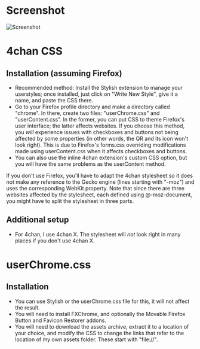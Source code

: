 Screenshot
==========

![Screenshot](https://raw.github.com/hdni/dotfiles/master/userstyles/screenshot.png)

4chan CSS
=========

Installation (assuming Firefox)
-------------------------------
* Recommended method: Install the Stylish extension to manage your userstyles; once installed, just click on "Write New Style", give it a name, and paste the CSS there.
* Go to your Firefox profile directory and make a directory called "chrome". In there, create two files: "userChrome.css" and "userContent.css". In the former, you can put CSS to theme Firefox's user interface; the latter affects websites. If you choose this method, you *will* experience issues with checkboxes and buttons not being affected by some properties (in other words, the QR and its icon won't look right). This is due to Firefox's forms.css overriding modifications made using userContent.css when it affects checkboxes and buttons.
* You can also use the inline 4chan extension's custom CSS option, but you will have the same problems as the userContent method.

If you don't use Firefox, you'll have to adapt the 4chan stylesheet so it does not make any reference to the Gecko engine (lines starting with "-moz") and uses the corresponding WebKit property. Note that since there are three websites affected by the stylesheet, each defined using @-moz-document, you might have to split the stylesheet in three parts.

Additional setup
----------------
* For 4chan, I use 4chan X. The stylesheet will *not* look right in many places if you don't use 4chan X.

userChrome.css
==============

Installation
------------
* You can use Stylish or the userChrome.css file for this, it will not affect the result.
* You will need to install FXChrome, and optionally the Movable Firefox Button and Favicon Restorer addons. 
* You will need to download the assets archive, extract it to a location of your choice, and modify the CSS to change the links that refer to the location of my own assets folder. These start with "file://".
